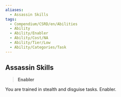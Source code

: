 ```yaml
---
aliases:
  - Assassin Skills
tags:
  - Compendium/CSRD/en/Abilities
  - Ability
  - Ability/Enabler
  - Ability/Cost/NA
  - Ability/Tier/Low
  - Ability/Categories/Task
---
```

    
      
## Assassin Skills      
>**Enabler**    
      
You are trained in stealth and disguise tasks. Enabler.